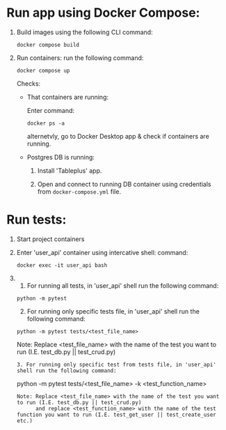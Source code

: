 # Run app using Docker Compose:

1. Build images
   using the following CLI command:

   ```
   docker compose build
   ```

2. Run containers:
   run the following command:

   ```
   docker compose up
   ```

   Checks:

   - That containers are running:

     Enter command:

     ```
     docker ps -a
     ```

     alternetvly, go to Docker Desktop app & check if containers are running.

   - Postgres DB is running:

     1. Install 'Tableplus' app.

     2. Open and connect to running DB container using credentials from `docker-compose.yml` file.

# Run tests:

1. Start project containers

2. Enter 'user_api' container using intercative shell:
   command:

   ```
   docker exec -it user_api bash
   ```

3. 1. For running all tests, in 'user_api' shell run the following command:
   ```
   python -m pytest
   ```
   2. For running only specific tests file, in 'user_api' shell run the following command:
   ```
   python -m pytest tests/<test_file_name>
   ```
   Note: Replace <test_file_name> with the name of the test you want to run (I.E. test_db.py || test_crud.py)
   ```
   3. For running only specific test from tests file, in 'user_api' shell run the following command:
   ```
   python -m pytest tests/<test_file_name> -k <test_function_name>
   ```
   Note: Replace <test_file_name> with the name of the test you want to run (I.E. test_db.py || test_crud.py)
         and replace <test_function_name> with the name of the test function you want to run (I.E. test_get_user || test_create_user etc.)
